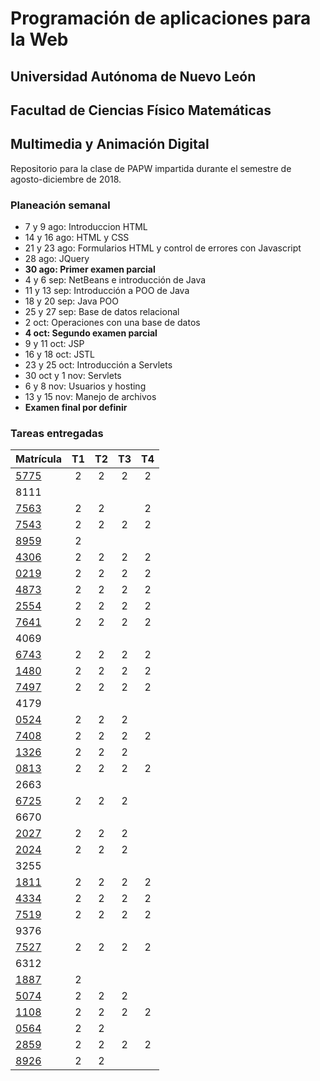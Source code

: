 # Programación de aplicaciones para la Web

## Universidad Autónoma de Nuevo León
## Facultad de Ciencias Físico Matemáticas
## Multimedia y Animación Digital

Repositorio para la clase de PAPW impartida durante el semestre de agosto-diciembre de 2018.

### Planeación semanal

* 7 y 9 ago: Introduccion HTML
* 14 y 16 ago: HTML y CSS
* 21 y 23 ago: Formularios HTML y control de errores con Javascript
* 28 ago: JQuery
* **30 ago: Primer examen parcial**
* 4 y 6 sep: NetBeans e introducción de Java
* 11 y 13 sep: Introducción a POO de Java
* 18 y 20 sep: Java POO
* 25 y 27 sep: Base de datos relacional
* 2 oct: Operaciones con una base de datos
* **4 oct: Segundo examen parcial**
* 9 y 11 oct: JSP
* 16 y 18 oct: JSTL
* 23 y 25 oct: Introducción a Servlets
* 30 oct y 1 nov: Servlets
* 6 y 8 nov: Usuarios y hosting
* 13 y 15 nov: Manejo de archivos
* **Examen final por definir**


### Tareas entregadas

| Matrícula                                                               | T1 | T2 | T3 | T4 |
|:------------------------------------------------------------------------|:--:|:--:|:--:|:--:|
| [5775](https://github.com/MaricruzAlvarado/PAPW)                        | 2  | 2  | 2  | 2  |
| 8111                                                                    |    |    |    |    |
| [7563](https://bitbucket.org/AyalaL/tareas/src/master/)                 | 2  | 2  |    | 2  |
| [7543](https://github.com/TonySegov/PAPW_Tarea1)                        | 2  | 2  | 2  | 2  |
| [8959](https://github.com/OmarCSTB/PAPW)                                | 2  |    |    |    |
| [4306](https://github.com/MichChiu/PAPW)                                | 2  | 2  | 2  | 2  |
| [0219](https://github.com/JGCisRmz/PAPW)                                | 2  | 2  | 2  | 2  |
| [4873](https://github.com/FabrizioCF/PAPW_Tarea1)                       | 2  | 2  | 2  | 2  |
| [2554](https://github.com/julios5050/Tareas)                            | 2  | 2  | 2  | 2  |
| [7641](https://github.com/edparra21/PAPW)                               | 2  | 2  | 2  | 2  |
| 4069                                                                    |    |    |    |    |
| [6743](https://github.com/Deathmajorasmask/PAPW)                        | 2  | 2  | 2  | 2  |
| [1480](https://github.com/EGaravitoM/Papw)                              | 2  | 2  | 2  | 2  |
| [7497](https://github.com/RickyGonal/PAPW.git)                          | 2  | 2  | 2  | 2  |
| 4179                                                                    |    |    |    |    |
| [0524](https://github.com/PandaKnightwalker/papw)                       | 2  | 2  | 2  |    |
| [7408](https://bitbucket.org/ObedYairGL/papwgl/src/master/)             | 2  | 2  | 2  | 2  |
| [1326](https://github.com/Roark995/Tarea-1)                             | 2  | 2  | 2  |    |
| [0813](https://github.com/GeraHdz/Tareas-de-PAPW)                       | 2  | 2  | 2  | 2   |
| 2663                                                                    |    |    |    |    |
| [6725](https://github.com/Spider351/Papw)                               | 2  | 2  | 2  |    |
| 6670                                                                    |    |    |    |    |
| [2027](https://github.com/JoshuaJosafath/Tareas_PAPW)                   | 2  | 2  | 2  |    |
| [2024](https://bitbucket.org/gilcereyna/papw1/src/master/)              | 2  | 2  | 2  |    |
| 3255                                                                    |    |    |    |    |
| [1811](https://bitbucket.org/JuanSalinas9k/juansalinasrepo/src/master/) | 2  | 2  | 2  | 2  |
| [4334](https://github.com/codesesp/PAPW)                                | 2  | 2  | 2  | 2  |
| [7519](https://github.com/asvalles/papwTarea1)                          | 2  | 2  | 2  | 2  |
| 9376                                                                    |    |    |    |    |
| [7527](https://github.com/Alinavg2712/PAPW-)                            | 2  | 2  | 2  | 2  |
| 6312                                                                    |    |    |    |    |
| [1887](https://github.com/DiegoWayne/Tarea-1)                           | 2  |    |    |    |
| [5074](https://github.com/soy1limon/PAPW)                               | 2  | 2  | 2  |    |
| [1108](https://github.com/Gera1590/PAPW)                                | 2  | 2  | 2  | 2  |
| [0564](https://github.com/PupperGroove/Tarea1.git)                      | 2  | 2  |    |    |
| [2859](https://github.com/ElizabethHerrera/PAPW)                        | 2  | 2  | 2  | 2  |
| [8926](https://github.com/JudithVelez/Papw)                             | 2  | 2  |    |    |
